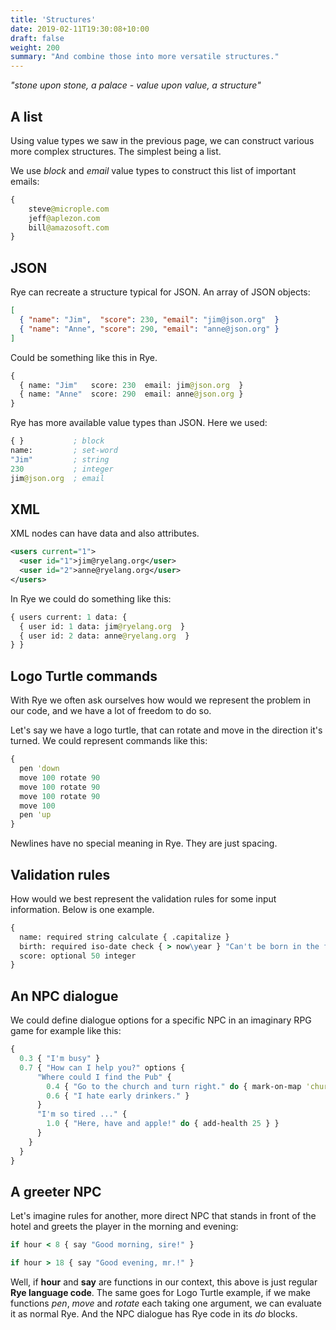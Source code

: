 ```yaml
---
title: 'Structures'
date: 2019-02-11T19:30:08+10:00
draft: false
weight: 200
summary: "And combine those into more versatile structures."
---
```


_"stone upon stone, a palace - value upon value, a structure"_

## A list

Using value types we saw in the previous page, we can construct various more complex structures. The simplest being a list.

We use *block* and *email* value types to construct this list of important emails:

```clojure
{ 
	steve@microple.com 
	jeff@aplezon.com 
	bill@amazosoft.com 
}
```

## JSON

Rye can recreate a structure typical for JSON. An array of JSON objects:

```json
[
  { "name": "Jim",  "score": 230, "email": "jim@json.org"  }
  { "name": "Anne", "score": 290, "email": "anne@json.org" }
]
```

Could be something like this in Rye.

```clojure
{
  { name: "Jim"   score: 230  email: jim@json.org  }
  { name: "Anne"  score: 290  email: anne@json.org }
}
```

Rye has more available value types than JSON. Here we used:

```clojure
{ }           ; block
name:         ; set-word
"Jim"         ; string
230           ; integer 
jim@json.org  ; email
```

## XML

XML nodes can have data and also attributes.

```xml
<users current="1">
  <user id="1">jim@ryelang.org</user>
  <user id="2">anne@ryelang.org</user>
</users>
```

In Rye we could do something like this:

```clojure
{ users current: 1 data: { 
  { user id: 1 data: jim@ryelang.org  }
  { user id: 2 data: anne@ryelang.org  }
} }
```

## Logo Turtle commands

With Rye we often ask ourselves how would we represent the problem in our code, and we have a lot of freedom to do so. 

Let's say we have a logo turtle, that can rotate and move in the direction it's turned. We could represent commands like this:

```clojure
{ 
  pen 'down 
  move 100 rotate 90 
  move 100 rotate 90
  move 100 rotate 90
  move 100
  pen 'up
} 
```

Newlines have no special meaning in Rye. They are just spacing.

## Validation rules

How would we best represent the validation rules for some input information. Below is one example.

```clojure
{ 
  name: required string calculate { .capitalize }
  birth: required iso-date check { > now\year } "Can't be born in the future"
  score: optional 50 integer
} 
```

<!-- We're more used that the structure or keys determine information. In Rye, with its many value and word types, the types themselves can sometimes define the information structure. 

Here a set-word (like _name:_) marks the field name **and** the start of the rules for it. We could pack each ruleset in a block, but it would  -->


## An NPC dialogue

We could define dialogue options for a specific NPC in an imaginary RPG game for example like this:

```clojure
{ 
  0.3 { "I'm busy" }
  0.7 { "How can I help you?" options {
      "Where could I find the Pub" {
        0.4 { "Go to the church and turn right." do { mark-on-map 'church } }
        0.6 { "I hate early drinkers." }
      }
      "I'm so tired ..." { 
        1.0 { "Here, have and apple!" do { add-health 25 } }
      }
    }
  }
}
```



## A greeter NPC

Let's imagine rules for another, more direct NPC that stands in front of the hotel and greets the player in the morning and evening:

```clojure
if hour < 8 { say "Good morning, sire!" }

if hour > 18 { say "Good evening, mr.!" }
```

Well, if **hour** and **say** are functions in our context, this above is just regular **Rye language code**. The same goes for Logo Turtle example, if we make functions _pen_, _move_ and _rotate_ each taking one argument, we can evaluate it as normal Rye. And the NPC dialogue has Rye code in its _do_ blocks.

